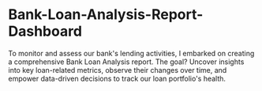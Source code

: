 # Bank-Loan-Analysis-Report-Dashboard
To monitor and assess our bank's lending activities, I embarked on creating a comprehensive Bank Loan Analysis report. The goal? Uncover insights into key loan-related metrics, observe their changes over time, and empower data-driven decisions to track our loan portfolio's health.
